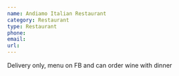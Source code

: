 ```yaml
---
name: Andiamo Italian Restaurant
category: Restaurant
type: Restaurant
phone: 
email: 
url: 
---
```


Delivery only, menu on FB and can order wine with dinner